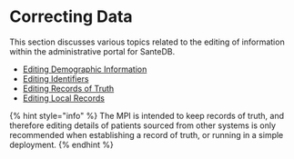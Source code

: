 # Correcting Data

This section discusses various topics related to the editing of information within the administrative portal for SanteDB.

* [Editing Demographic Information](editing-demographic-information.md)
* [Editing Identifiers](editing-identifiers.md)
* [Editing Records of Truth](records-of-truth.md)
* [Editing Local Records](local-records.md)

{% hint style="info" %}
The MPI is intended to keep records of truth, and therefore editing details of patients sourced from other systems is only recommended when establishing a record of truth, or running in a simple deployment.
{% endhint %}

